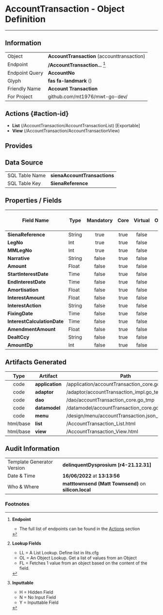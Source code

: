 # **AccountTransaction** - Object Definition
---
##  Information
|   |   |
|---|---|
|Object         |**AccountTransaction** (accounttransaction) |
|Endpoint 	    |**/AccountTransaction...** [^1]|
|Endpoint Query |**AccountNo**|
Glyph|**fas fa-landmark** ()
Friendly Name|**Account Transaction**|
|For Project    |github.com/mt1976/mwt-go-dev/|

##  Actions {#action-id}
* **List** (/AccountTransaction/AccountTransactionList) [Exportable]
* **View** (/AccountTransaction/AccountTransactionView)











##  Provides







##  Data Source 
|   |   |
|---|---|
SQL Table Name       | **sienaAccountTransactions**
SQL Table Key | **SienaReference**



##  Properties / Fields
| Field Name| Type | Mandatory | Core | Virtual | Overide | Lookup [^2]| Lookup Object      | Lookup Field Source         | Lookup Return Value                | Inputable [^3]|DB Column|Default Value| No Change | Callout | Internal |
| -- | --  | :--: | :--: | :--: |:--: |:--: |:--: |-- |-- |:--: |-- | --| :--: | :--: | :--: |
|**SienaReference**|String|true|true|false|false|||||Y|SienaReference||false|false|false|
|**LegNo**|Int|true|true|false|false|||||Y|LegNo|0|false|false|false|
|**MMLegNo**|Int|true|true|false|false|||||Y|MMLegNo|0|false|false|false|
|**Narrative**|String|false|true|false|false|||||Y|Narrative||false|false|false|
|**Amount**|Float|false|true|false|false|||||Y|Amount|0.00|false|false|false|
|**StartInterestDate**|Time|false|true|false|false|||||Y|StartInterestDate||false|false|false|
|**EndInterestDate**|Time|false|true|false|false|||||Y|EndInterestDate||false|false|false|
|**Amortisation**|Float|false|true|false|false|||||Y|Amortisation|0.00|false|false|false|
|**InterestAmount**|Float|false|true|false|false|||||Y|InterestAmount|0.00|false|false|false|
|**InterestAction**|String|false|true|false|false|||||Y|InterestAction||false|false|false|
|**FixingDate**|Time|false|true|false|false|||||Y|FixingDate||false|false|false|
|**InterestCalculationDate**|Time|false|true|false|false|||||Y|InterestCalculationDate||false|false|false|
|**AmendmentAmount**|Float|false|true|false|false|||||Y|AmendmentAmount|0.00|false|false|false|
|**DealtCcy**|String|false|true|false|false|||||Y|DealtCcy||false|false|false|
|**AmountDp**|Int|false|true|false|false|||||Y|AmountDp|0|false|false|false|


##  Artifacts Generated
| Type | Artifact | Path|
| :--: | -- | -- |
| code | **application** | /application/accountTransaction_core.go_tmp |
| code | **adaptor** | /adaptor/accountTransaction_impl.go_template_tmp |
| code | **dao** | /dao/accountTransaction_core.go_tmp |
| code | **datamodel** | /datamodel/accountTransaction_core.go_tmp |
| code | **menu** | /design/menu/accountTransaction.json_tmp |
| html/base | **list** | /AccountTransaction_List.html |
| html/base | **view** | /AccountTransaction_View.html |


## Audit Information
|   |   |
|---|---|
Template Generator Version   | **delinquentDysprosium [r4-21.12.31]**
Date & Time		     | **16/06/2022** at **13:13:56**
Who & Where		     | **matttownsend (Matt Townsend)** on **silicon.local**

### Footnotes
[^1]: **Endpoint**
    * The full list of endpoints can be found in the [Actions](#action-id) section
[^2]: **Lookup Fields**
    * LL = A List Lookup. Define list in lits.cfg
    * OL = An Object Lookup. Get a list of values from an Object
    * FL = Fetches 1 value from an object based on the content of the field. 
[^3]: **Inputtable**   
    * H = Hidden Field
    * N = No Input Field
    * Y = Inputtable Field